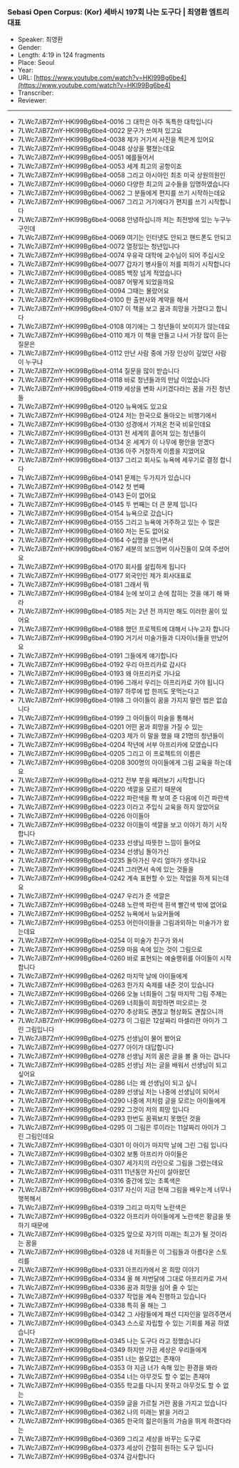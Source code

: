 ### Sebasi Open Corpus: (Kor) 세바시 197회 나는 도구다 | 최영환 엠트리 대표

- Speaker: 최영환
- Gender: 
- Length: 4:19 in 124 fragments
- Place: Seoul
- Year: 
- URL: [https://www.youtube.com/watch?v=HKl99Bg6be4](https://www.youtube.com/watch?v=HKl99Bg6be4)
- Transcriber: 
- Reviewer: 

---

- 7LWc7JiB7ZmY-HKl99Bg6be4-0016 그 대학은 아주 독특한 대학입니다
- 7LWc7JiB7ZmY-HKl99Bg6be4-0022 문구가 쓰여져 있고요
- 7LWc7JiB7ZmY-HKl99Bg6be4-0038 제가 거기서 사진을 찍은게 있어요
- 7LWc7JiB7ZmY-HKl99Bg6be4-0048 상상을 펼쳤는데요
- 7LWc7JiB7ZmY-HKl99Bg6be4-0051 예를들어서
- 7LWc7JiB7ZmY-HKl99Bg6be4-0053 세계 최고의 공항이죠
- 7LWc7JiB7ZmY-HKl99Bg6be4-0058 그리고 아시아인 최초 미국 상원의원인
- 7LWc7JiB7ZmY-HKl99Bg6be4-0060 다양한 최고의 교수들을 임명하였습니다
- 7LWc7JiB7ZmY-HKl99Bg6be4-0062 그 분들에게 편지를 쓰기 시작하는데요
- 7LWc7JiB7ZmY-HKl99Bg6be4-0067 그리고 거기에다가 편지를 쓰기 시작합니다
- 7LWc7JiB7ZmY-HKl99Bg6be4-0068 안녕하십니까 저는 최전방에 있는 누구누구인데
- 7LWc7JiB7ZmY-HKl99Bg6be4-0069 여기는 인터넷도 안되고 핸드폰도 안되고
- 7LWc7JiB7ZmY-HKl99Bg6be4-0072 열정있는 청년입니다
- 7LWc7JiB7ZmY-HKl99Bg6be4-0074 우유곽 대학에 교수님이 되어 주십시오
- 7LWc7JiB7ZmY-HKl99Bg6be4-0077 갑자기 병사들이 저를 피하기 시작합니다
- 7LWc7JiB7ZmY-HKl99Bg6be4-0085 백장 넘게 적었습니다
- 7LWc7JiB7ZmY-HKl99Bg6be4-0087 어떻게 되었을까요
- 7LWc7JiB7ZmY-HKl99Bg6be4-0094 그때는 몰랐어요
- 7LWc7JiB7ZmY-HKl99Bg6be4-0100 한 출판사와 계약을 해서
- 7LWc7JiB7ZmY-HKl99Bg6be4-0107 이 책을 보고 꿈과 희망을 가졌다고 합니다
- 7LWc7JiB7ZmY-HKl99Bg6be4-0108 여기에는 그 청년들이 보이지가 않는데요
- 7LWc7JiB7ZmY-HKl99Bg6be4-0110 제가 이 책을 만들고 나서 가장 많이 듣는 질문은
- 7LWc7JiB7ZmY-HKl99Bg6be4-0112 만난 사람 중에 가장 인상이 깊었던 사람이 누구냐
- 7LWc7JiB7ZmY-HKl99Bg6be4-0114 질문을 많이 받습니다
- 7LWc7JiB7ZmY-HKl99Bg6be4-0118 바로 청년들과의 만남 이었습니다
- 7LWc7JiB7ZmY-HKl99Bg6be4-0119 세상을 변화 시키겠다라는 꿈을 가진 청년들
- 7LWc7JiB7ZmY-HKl99Bg6be4-0120 뉴욕에도 있고요
- 7LWc7JiB7ZmY-HKl99Bg6be4-0124 저는 한국으로 돌아오는 비행기에서
- 7LWc7JiB7ZmY-HKl99Bg6be4-0130 성경에서 가져온 천국 비유인데요
- 7LWc7JiB7ZmY-HKl99Bg6be4-0131 전 세계의 흩어져 있는 청년들이
- 7LWc7JiB7ZmY-HKl99Bg6be4-0134 온 세계가 이 나무에 평안을 얻겠다
- 7LWc7JiB7ZmY-HKl99Bg6be4-0136 아주 거창하게 이름을 지었어요
- 7LWc7JiB7ZmY-HKl99Bg6be4-0137 그리고 회사도 뉴욕에 세우기로 결정 합니다
- 7LWc7JiB7ZmY-HKl99Bg6be4-0141 문제는 두가지가 있습니다
- 7LWc7JiB7ZmY-HKl99Bg6be4-0142 첫 번째
- 7LWc7JiB7ZmY-HKl99Bg6be4-0143 돈이 없어요
- 7LWc7JiB7ZmY-HKl99Bg6be4-0145 두 번째는 더 큰 문제 입니다
- 7LWc7JiB7ZmY-HKl99Bg6be4-0154 뉴욕으로 갔습니다
- 7LWc7JiB7ZmY-HKl99Bg6be4-0155 그리고 뉴욕에 거주하고 있는 수 많은
- 7LWc7JiB7ZmY-HKl99Bg6be4-0160 저는 돈도 없어요
- 7LWc7JiB7ZmY-HKl99Bg6be4-0164 수십명을 만나면서
- 7LWc7JiB7ZmY-HKl99Bg6be4-0167 세분의 보드멤버 이사진들이 모여 주셨어요
- 7LWc7JiB7ZmY-HKl99Bg6be4-0170 회사를 설립하게 됩니다
- 7LWc7JiB7ZmY-HKl99Bg6be4-0177 외국인인 제가 회사대표로
- 7LWc7JiB7ZmY-HKl99Bg6be4-0181 그래서 뭐
- 7LWc7JiB7ZmY-HKl99Bg6be4-0184 눈에 보이고 손에 잡히는 것을 얘기 해 봐라
- 7LWc7JiB7ZmY-HKl99Bg6be4-0185 저는 2년 전 까지만 해도 이러한 꿈이 있어요
- 7LWc7JiB7ZmY-HKl99Bg6be4-0188 했던 프로젝트에 대해서 나누고자 합니다
- 7LWc7JiB7ZmY-HKl99Bg6be4-0190 거기서 미술가들과 디자이너들을 만났어요
- 7LWc7JiB7ZmY-HKl99Bg6be4-0191 그들에게 얘기합니다
- 7LWc7JiB7ZmY-HKl99Bg6be4-0192 우리 아프리카로 갑시다
- 7LWc7JiB7ZmY-HKl99Bg6be4-0193 왜 아프리카로 가나요
- 7LWc7JiB7ZmY-HKl99Bg6be4-0196 그래서 우리는 아프리카로 가야 됩니다
- 7LWc7JiB7ZmY-HKl99Bg6be4-0197 하루에 밥 한끼도 못먹는다고
- 7LWc7JiB7ZmY-HKl99Bg6be4-0198 그 아이들이 꿈을 가지지 말란 법은 없습니다
- 7LWc7JiB7ZmY-HKl99Bg6be4-0199 그 아이들이 미술을 통해서
- 7LWc7JiB7ZmY-HKl99Bg6be4-0201 어떤 꿈과 희망을 가질 수 있는
- 7LWc7JiB7ZmY-HKl99Bg6be4-0203 제가 이 말을 했을 때 21명의 청년들이
- 7LWc7JiB7ZmY-HKl99Bg6be4-0204 작년에 서부 아프리카에 모였습니다
- 7LWc7JiB7ZmY-HKl99Bg6be4-0205 그리고 이 프로젝트의 이름은
- 7LWc7JiB7ZmY-HKl99Bg6be4-0208 300명의 아이들에게 그림 교육을 하는데요
- 7LWc7JiB7ZmY-HKl99Bg6be4-0212 전부 붓을 째려보기 시작합니다
- 7LWc7JiB7ZmY-HKl99Bg6be4-0220 색깔을 모르기 때문에
- 7LWc7JiB7ZmY-HKl99Bg6be4-0222 파란색을 쫙 보여 준 다음에 이건 파란색
- 7LWc7JiB7ZmY-HKl99Bg6be4-0223 이라고 주입식 교육을 하지 않았어요
- 7LWc7JiB7ZmY-HKl99Bg6be4-0226 아이들아
- 7LWc7JiB7ZmY-HKl99Bg6be4-0232 아이들이 색깔을 보고 이야기 하기 시작 합니다
- 7LWc7JiB7ZmY-HKl99Bg6be4-0233 선생님 따뜻한 느낌이 들어요
- 7LWc7JiB7ZmY-HKl99Bg6be4-0234 선생님 돌아가신
- 7LWc7JiB7ZmY-HKl99Bg6be4-0235 돌아가신 우리 엄마가 생각나요
- 7LWc7JiB7ZmY-HKl99Bg6be4-0241 그러면서 속에 있는 것들을
- 7LWc7JiB7ZmY-HKl99Bg6be4-0242 계속 표현할 수 있는 작업을 하게 되는데요
- 7LWc7JiB7ZmY-HKl99Bg6be4-0247 우리가 준 색깔은
- 7LWc7JiB7ZmY-HKl99Bg6be4-0248 노란색 파란색 흰색 빨간색 밖에 없어요
- 7LWc7JiB7ZmY-HKl99Bg6be4-0252 뉴욕에서 뉴요커들에
- 7LWc7JiB7ZmY-HKl99Bg6be4-0253 어린아이들을 그림과외하는 미술가가 왔는데요
- 7LWc7JiB7ZmY-HKl99Bg6be4-0254 이 미술가 친구가 와서
- 7LWc7JiB7ZmY-HKl99Bg6be4-0259 마음 속에 있는 것이 그림으로
- 7LWc7JiB7ZmY-HKl99Bg6be4-0260 바로 표현되는 예술행위를 아이들이 시작 합니다
- 7LWc7JiB7ZmY-HKl99Bg6be4-0262 마지막 날에 아이들에게
- 7LWc7JiB7ZmY-HKl99Bg6be4-0263 한가지 숙제를 내준 것이 있습니다
- 7LWc7JiB7ZmY-HKl99Bg6be4-0266 오늘 너희들이 그릴 마지막 그림 주제는
- 7LWc7JiB7ZmY-HKl99Bg6be4-0269 너희들이 희망하면 떠오르는 것
- 7LWc7JiB7ZmY-HKl99Bg6be4-0270 추상화도 괜찮고 형상화도 괜찮으니까
- 7LWc7JiB7ZmY-HKl99Bg6be4-0273 이 그림은 12살짜리 마셀리란 아이가 그린 그림입니다
- 7LWc7JiB7ZmY-HKl99Bg6be4-0275 선생님이 물어 봤어요
- 7LWc7JiB7ZmY-HKl99Bg6be4-0277 아이가 대답합니다
- 7LWc7JiB7ZmY-HKl99Bg6be4-0278 선생님 저의 꿈은 글을 볼 줄 아는 겁니다
- 7LWc7JiB7ZmY-HKl99Bg6be4-0285 선생님 저는 글을 배워서 선생님이 되고 싶어요
- 7LWc7JiB7ZmY-HKl99Bg6be4-0286 너는 왜 선생님이 되고 싶니
- 7LWc7JiB7ZmY-HKl99Bg6be4-0289 선생님 저는 나중에 선생님이 되어서
- 7LWc7JiB7ZmY-HKl99Bg6be4-0290 나중에 저처럼 글을 모르는 아이들에게
- 7LWc7JiB7ZmY-HKl99Bg6be4-0292 그것이 저의 희망 입니다
- 7LWc7JiB7ZmY-HKl99Bg6be4-0293 한번도 꿈꿔보지 못했던 것을
- 7LWc7JiB7ZmY-HKl99Bg6be4-0295 이 그림은 루이라는 11살짜리 아이가 그린 그림인데요
- 7LWc7JiB7ZmY-HKl99Bg6be4-0301 이 아이가 마지막 날에 그린 그림 입니다
- 7LWc7JiB7ZmY-HKl99Bg6be4-0302 보통 아프리카 아이들은
- 7LWc7JiB7ZmY-HKl99Bg6be4-0307 세가지의 라인으로 그림을 그렸는데요
- 7LWc7JiB7ZmY-HKl99Bg6be4-0311 11년동안 자신이 살아왔던
- 7LWc7JiB7ZmY-HKl99Bg6be4-0316 중간에 있는 초록색은
- 7LWc7JiB7ZmY-HKl99Bg6be4-0317 자신이 지금 현재 그림을 배우는게 너무나 행복해서
- 7LWc7JiB7ZmY-HKl99Bg6be4-0319 그리고 마지막 노란색은
- 7LWc7JiB7ZmY-HKl99Bg6be4-0322 아프리카 아이들에게 노란색은 황금을 뜻하기 때문에
- 7LWc7JiB7ZmY-HKl99Bg6be4-0325 앞으로 자기의 미래는 최고가 될 것이라는 꿈을
- 7LWc7JiB7ZmY-HKl99Bg6be4-0328 네 저희들은 이 그림들과 아름다운 스토리를
- 7LWc7JiB7ZmY-HKl99Bg6be4-0331 아프리카에서 온 희망 이야기
- 7LWc7JiB7ZmY-HKl99Bg6be4-0334 올 해 저번달에 그대로 아프리카로 가서
- 7LWc7JiB7ZmY-HKl99Bg6be4-0336 꿈과 희망을 심어 줄 수 있는
- 7LWc7JiB7ZmY-HKl99Bg6be4-0337 작업을 계속 진행하고 있습니다
- 7LWc7JiB7ZmY-HKl99Bg6be4-0338 특히 올 해는 그
- 7LWc7JiB7ZmY-HKl99Bg6be4-0342 그 사람들에게 패션 디자인을 알려주면서
- 7LWc7JiB7ZmY-HKl99Bg6be4-0343 스스로 자립할 수 있는 기회를 제공 하였습니다
- 7LWc7JiB7ZmY-HKl99Bg6be4-0345 나는 도구다 라고 정했습니다
- 7LWc7JiB7ZmY-HKl99Bg6be4-0349 하지만 가끔 세상은 우리들에게
- 7LWc7JiB7ZmY-HKl99Bg6be4-0351 너는 쓸모없는 존재야
- 7LWc7JiB7ZmY-HKl99Bg6be4-0353 야 지금 너가 속해 있는 환경을 봐라
- 7LWc7JiB7ZmY-HKl99Bg6be4-0354 너는 아무것도 할 수 없는 존재야
- 7LWc7JiB7ZmY-HKl99Bg6be4-0355 학교를 다니지 못하고 아무것도 할 수 없는
- 7LWc7JiB7ZmY-HKl99Bg6be4-0359 글을 가르칠 거란 꿈을 가지고 있습니다
- 7LWc7JiB7ZmY-HKl99Bg6be4-0362 나의 미래는 밝을 거라고
- 7LWc7JiB7ZmY-HKl99Bg6be4-0365 한국의 젊은이들의 가슴을 뛰게 하겠다라는
- 7LWc7JiB7ZmY-HKl99Bg6be4-0369 그리고 세상을 바꾸는 도구로
- 7LWc7JiB7ZmY-HKl99Bg6be4-0373 세상이 간절히 원하는 도구 입니다
- 7LWc7JiB7ZmY-HKl99Bg6be4-0374 감사합니다
